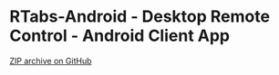 # RTabs-Android - Desktop Remote Control - Android Client App

[ZIP archive on GitHub](https://github.com/ivanwfr/RTabs-Android/archive/master.zip)
